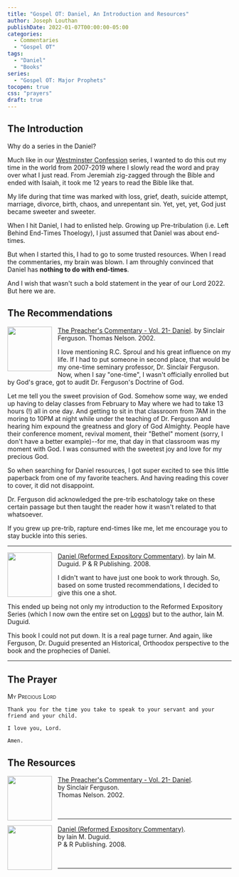 ```yaml
---
title: "Gospel OT: Daniel, An Introduction and Resources"
author: Joseph Louthan
publishDate: 2022-01-07T00:00:00-05:00
categories:
  - Commentaries
  - "Gospel OT"
tags:
  - "Daniel"
  - "Books"
series:
  - "Gospel OT: Major Prophets"
tocopen: true
css: "prayers"
draft: true
---
```

## The Introduction

Why do a series in the Daniel?

Much like in our [Westminster Confession](/series/westminster-confession/) series, I wanted to do this out my time in the world from 2007-2019 where I slowly read the word and pray over what I just read. From Jeremiah zig-zagged through the Bible and ended with Isaiah, it took me 12 years to read the Bible like that.

My life during that time was marked with loss, grief, death, suicide attempt, marriage, divorce, birth, chaos, and unrepentant sin. Yet, yet, yet, God just became sweeter and sweeter.

When I hit Daniel, I had to enlisted help. Growing up Pre-tribulation (i.e. Left Behind End-Times Thoelogy), I just assumed that Daniel was about end-times.

But when I started this, I had to go to some trusted resources. When I read the commentaries, my brain was blown. I am throughly convinced that Daniel has **nothing to do with end-times**.

And I wish that wasn't such a bold statement in the year of our Lord 2022. But here we are.

<div style="page-break-after: always;"></div>

## The Recommendations

[<img src="https://images-na.ssl-images-amazon.com/images/I/51FEocBP3YL._SY291_BO1,204,203,200_QL40_FMwebp_.jpg" align="left" width="100" style="padding-right: 10px" />The Preacher's Commentary - Vol. 21- Daniel](https://amzn.to/3t3AaAt).
by Sinclair Ferguson.
Thomas Nelson. 2002.

I love mentioning R.C. Sproul and his great influence on my life. If I had to put someone in second place, that would be my one-time seminary professor, Dr. Sinclair Ferguson. Now, when I say "one-time", I wasn't officially enrolled but by God's grace, got to audit Dr. Ferguson's Doctrine of God. 

Let me tell you the sweet provision of God. Somehow some way, we ended up having to delay classes from February to May where we had to take 13 hours (!) all in one day. And getting to sit in that classroom from 7AM in the moring to 10PM at night while under the teaching of Dr. Ferguson and hearing him expound the greatness and glory of God Almighty. People have their conference moment, revival moment, their "Bethel" moment (sorry, I don't have a better example)--for me, that day in that classroom was my moment with God. I was consumed with the sweetest joy and love for my precious God.

So when searching for Daniel resources, I got super excited to see this little paperback from one of my favorite teachers. And having reading this cover to cover, it did not disappoint.

Dr. Ferguson did acknowledged the pre-trib eschatology take on these certain passage but then taught the reader how it wasn't related to that whatsoever.

If you grew up pre-trib, rapture end-times like me, let me encourage you to stay buckle into this series.

---

[<img src="https://images-na.ssl-images-amazon.com/images/I/41e9y9NB-VL._SX330_BO1,204,203,200_.jpg" align="left" width="100" style="padding-right: 10px" />Daniel (Reformed Expository Commentary)](https://amzn.to/3t5W85L).
by Iain M. Duguid.
P & R Publishing. 2008.

I didn't want to have just one book to work through. So, based on some trusted recommendations, I decided to give this one a shot.

This ended up being not only my introduction to the Reformed Expository Series (which I now own the entire set on [Logos](https://www.logos.com/product/210665/reformed-expository-commentary-series-rec)) but to the author,  Iain M. Duguid.

This book I could not put down. It is a real page turner. And again, like Ferguson, Dr. Duguid presented an Historical, Orthoodox perspective to the book and the prophecies of Daniel.

---

## The Prayer

<div style='font-variant: small-caps;'>
My Precious Lord
</div>

```text
Thank you for the time you take to speak to your servant and your friend and your child.

I love you, Lord.

Amen.
```

<div style="page-break-after: always;"></div>


## The Resources

[<img src="https://images-na.ssl-images-amazon.com/images/I/51FEocBP3YL._SY291_BO1,204,203,200_QL40_FMwebp_.jpg" align="left" width="100" style="padding-right: 10px" />The Preacher's Commentary - Vol. 21- Daniel](https://amzn.to/3t3AaAt).  
by Sinclair Ferguson.  
Thomas Nelson. 2002.  

&nbsp;
&nbsp;

---

[<img src="https://images-na.ssl-images-amazon.com/images/I/41e9y9NB-VL._SX330_BO1,204,203,200_.jpg" align="left" width="100" style="padding-right: 10px" />Daniel (Reformed Expository Commentary)](https://amzn.to/3t5W85L).  
by Iain M. Duguid.  
P & R Publishing. 2008.  

&nbsp;
&nbsp;

---
